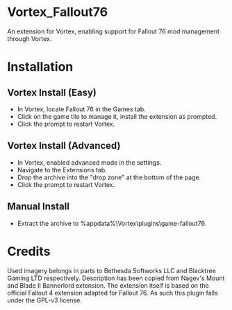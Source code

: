 # Vortex_Fallout76
An extension for Vortex, enabling support for Fallout 76 mod management through Vortex.

# Installation
## Vortex Install (Easy)
- In Vortex, locate Fallout 76 in the Games tab.
- Click on the game tile to manage it, install the extension as prompted.
- Click the prompt to restart Vortex.

## Vortex Install (Advanced)
- In Vortex, enabled advanced mode in the settings.
- Navigate to the Extensions tab.
- Drop the archive into the "drop zone" at the bottom of the page.
- Click the prompt to restart Vortex.

## Manual Install
- Extract the archive to %appdata%\Vortex\plugins\game-fallout76.

# Credits
Used imagery belongs in parts to Bethesda Softworks LLC and Blacktree Gaming LTD respectively.
Description has been copied from Nagev's Mount and Blade II Bannerlord extension.
The extension itself is based on the official Fallout 4 extension adapted for Fallout 76.
As such this plugin falls under the GPL-v3 license.
